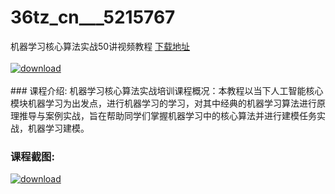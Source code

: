 # 36tz_cn___5215767
机器学习核心算法实战50讲视频教程
[下载地址](http://www.36tz.cn/article/5215767 "下载地址")
<br/></br>[![download](http://36tz.cn/muke_img/2020_10_2-60-300x200.png "下载地址")](http://www.36tz.cn/article/5215767 "下载地址")
<br/></br>### 课程介绍:
机器学习核心算法实战培训课程概况：本教程以当下人工智能核心模块机器学习为出发点，进行机器学习的学习，对其中经典的机器学习算法进行原理推导与案例实战，旨在帮助同学们掌握机器学习中的核心算法并进行建模任务实战，机器学习建模。

### 课程截图:
[![download](http://36tz.cn/muke_img/2020_10_1-64.png "下载地址")](http://www.36tz.cn/article/5215767 "下载地址")

